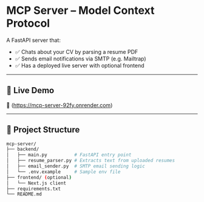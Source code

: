 # MCP Server – Model Context Protocol

A FastAPI server that:

- ✅ Chats about your CV by parsing a resume PDF
- ✅ Sends email notifications via SMTP (e.g. Mailtrap)
- ✅ Has a deployed live server with optional frontend

---

## 🚀 Live Demo

🔗 (https://mcp-server-92fy.onrender.com)

---

## 📁 Project Structure

```bash
mcp-server/
├── backend/
│   ├── main.py          # FastAPI entry point
│   ├── resume_parser.py # Extracts text from uploaded resumes
│   ├── email_sender.py  # SMTP email sending logic
│   └── .env.example     # Sample env file
├── frontend/ (optional)
│   └── Next.js client
├── requirements.txt
└── README.md
```
